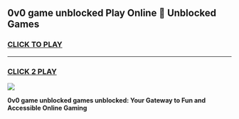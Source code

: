 
## 0v0 game unblocked Play Online 👋 Unblocked Games
<h3>
<a href="https://premium.freeplayer.one?title=0v0_game_unblocked&ref=19F">CLICK TO PLAY</a></h3>
<hr>

<h3>
<a href="https://premium.freeplayer.one?title=0v0_game_unblocked&ref=19F">CLICK 2 PLAY</a>
  
</h3>

<a href="https://premium.freeplayer.one?title=0v0_game_unblocked&ref=19F"><img src="https://clearcache.store/games.png"></a>


**0v0 game unblocked games unblocked: Your Gateway to Fun and Accessible Online Gaming**
